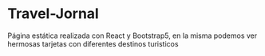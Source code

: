 # Travel-Jornal
Página estática realizada con React y Bootstrap5, en la misma podemos ver hermosas tarjetas con diferentes destinos turisticos
